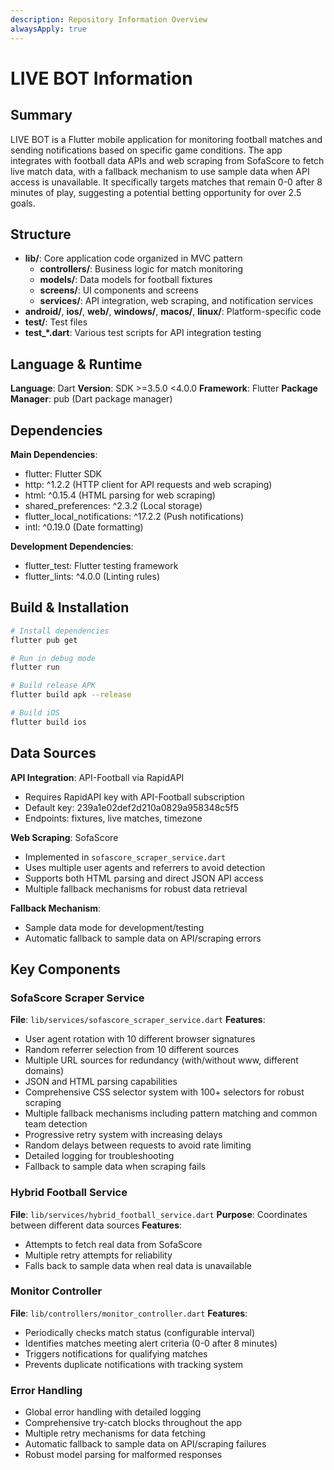 ```yaml
---
description: Repository Information Overview
alwaysApply: true
---
```


# LIVE BOT Information

## Summary
LIVE BOT is a Flutter mobile application for monitoring football matches and sending notifications based on specific game conditions. The app integrates with football data APIs and web scraping from SofaScore to fetch live match data, with a fallback mechanism to use sample data when API access is unavailable. It specifically targets matches that remain 0-0 after 8 minutes of play, suggesting a potential betting opportunity for over 2.5 goals.

## Structure
- **lib/**: Core application code organized in MVC pattern
  - **controllers/**: Business logic for match monitoring
  - **models/**: Data models for football fixtures
  - **screens/**: UI components and screens
  - **services/**: API integration, web scraping, and notification services
- **android/**, **ios/**, **web/**, **windows/**, **macos/**, **linux/**: Platform-specific code
- **test/**: Test files
- **test_*.dart**: Various test scripts for API integration testing

## Language & Runtime
**Language**: Dart
**Version**: SDK >=3.5.0 <4.0.0
**Framework**: Flutter
**Package Manager**: pub (Dart package manager)

## Dependencies
**Main Dependencies**:
- flutter: Flutter SDK
- http: ^1.2.2 (HTTP client for API requests and web scraping)
- html: ^0.15.4 (HTML parsing for web scraping)
- shared_preferences: ^2.3.2 (Local storage)
- flutter_local_notifications: ^17.2.2 (Push notifications)
- intl: ^0.19.0 (Date formatting)

**Development Dependencies**:
- flutter_test: Flutter testing framework
- flutter_lints: ^4.0.0 (Linting rules)

## Build & Installation
```bash
# Install dependencies
flutter pub get

# Run in debug mode
flutter run

# Build release APK
flutter build apk --release

# Build iOS
flutter build ios
```

## Data Sources
**API Integration**: API-Football via RapidAPI
- Requires RapidAPI key with API-Football subscription
- Default key: 239a1e02def2d210a0829a958348c5f5
- Endpoints: fixtures, live matches, timezone

**Web Scraping**: SofaScore
- Implemented in `sofascore_scraper_service.dart`
- Uses multiple user agents and referrers to avoid detection
- Supports both HTML parsing and direct JSON API access
- Multiple fallback mechanisms for robust data retrieval

**Fallback Mechanism**:
- Sample data mode for development/testing
- Automatic fallback to sample data on API/scraping errors

## Key Components

### SofaScore Scraper Service
**File**: `lib/services/sofascore_scraper_service.dart`
**Features**:
- User agent rotation with 10 different browser signatures
- Random referrer selection from 10 different sources
- Multiple URL sources for redundancy (with/without www, different domains)
- JSON and HTML parsing capabilities
- Comprehensive CSS selector system with 100+ selectors for robust scraping
- Multiple fallback mechanisms including pattern matching and common team detection
- Progressive retry system with increasing delays
- Random delays between requests to avoid rate limiting
- Detailed logging for troubleshooting
- Fallback to sample data when scraping fails

### Hybrid Football Service
**File**: `lib/services/hybrid_football_service.dart`
**Purpose**: Coordinates between different data sources
**Features**:
- Attempts to fetch real data from SofaScore
- Multiple retry attempts for reliability
- Falls back to sample data when real data is unavailable

### Monitor Controller
**File**: `lib/controllers/monitor_controller.dart`
**Features**:
- Periodically checks match status (configurable interval)
- Identifies matches meeting alert criteria (0-0 after 8 minutes)
- Triggers notifications for qualifying matches
- Prevents duplicate notifications with tracking system

### Error Handling
- Global error handling with detailed logging
- Comprehensive try-catch blocks throughout the app
- Multiple retry mechanisms for data fetching
- Automatic fallback to sample data on API/scraping failures
- Robust model parsing for malformed responses